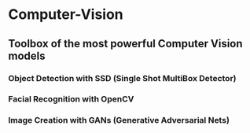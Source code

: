 # Computer-Vision
  ## Toolbox of the most powerful Computer Vision models 
   ### Object Detection with SSD (Single Shot MultiBox Detector)
   ### Facial Recognition with OpenCV
   ### Image Creation with GANs (Generative Adversarial Nets)
